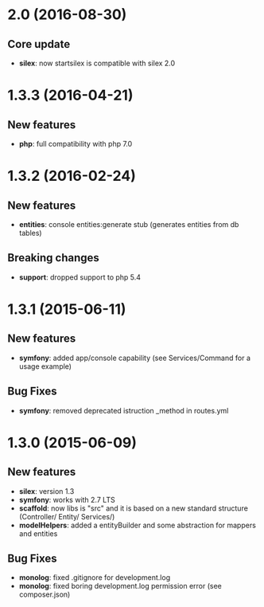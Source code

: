 # 2.0 (2016-08-30)

## Core update

- **silex**: now startsilex is compatible with silex 2.0

# 1.3.3 (2016-04-21)

## New features

- **php**: full compatibility with php 7.0

# 1.3.2 (2016-02-24)

## New features

- **entities**: console entities:generate stub (generates entities from db tables)

## Breaking changes

- **support**: dropped support to php 5.4

# 1.3.1 (2015-06-11)

## New features

- **symfony**: added app/console capability (see Services/Command for a usage example)


## Bug Fixes

- **symfony**: removed deprecated istruction _method in routes.yml


# 1.3.0 (2015-06-09)

## New features

- **silex**: version 1.3
- **symfony**: works with 2.7 LTS
- **scaffold**: now libs is "src" and it is based on a new standard structure (Controller/ Entity/ Services/)
- **modelHelpers**: added a entityBuilder and some abstraction for mappers and entities


## Bug Fixes

- **monolog**: fixed .gitignore for development.log
- **monolog**: fixed boring development.log permission error (see composer.json)

